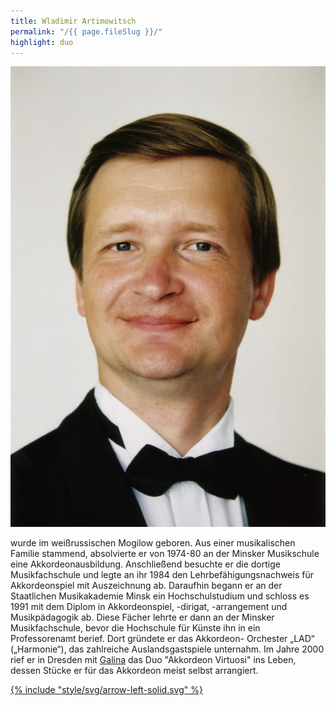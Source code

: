 ```yaml
---
title: Wladimir Artimowitsch
permalink: "/{{ page.fileSlug }}/"
highlight: duo
---
```

<div class="profilFoto profilFotoSingle">
	<a href="/assets/img/wladimir.jpg"><img src="/assets/img/wladimir.jpg"></a>
</div>

wurde im weißrussischen Mogilow geboren. Aus einer musikalischen Familie stammend, absolvierte er von 1974-80 an der Minsker Musikschule eine Akkordeonausbildung. Anschließend besuchte er die dortige Musikfachschule und legte an ihr 1984 den Lehrbefähigungsnachweis für Akkordeonspiel mit Auszeichnung ab. Daraufhin begann er an der Staatlichen Musikakademie Minsk ein Hochschulstudium und schloss es 1991 mit dem Diplom in Akkordeonspiel, -dirigat, -arrangement und Musikpädagogik ab. Diese Fächer lehrte er dann an der Minsker Musikfachschule, bevor die Hochschule für Künste ihn in ein Professorenamt berief. Dort gründete er das Akkordeon- Orchester „LAD“ („Harmonie“), das zahlreiche Auslandsgastspiele unternahm. Im Jahre 2000 rief er in Dresden mit [Galina](/galina) das Duo "Akkordeon Virtuosi" ins Leben, dessen Stücke er für das Akkordeon meist selbst arrangiert.

<a href="/duo" class="back">{% include "style/svg/arrow-left-solid.svg" %}</a>
